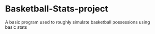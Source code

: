 # Basketball-Stats-project
A basic program used to roughly simulate basketball possessions using basic stats
